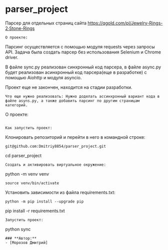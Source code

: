 # parser_project

Парсер для отдельных страниц сайта https://qgold.com/pl/Jewelry-Rings-2·Stone-Rings

```
О проекте:

```
Парсинг осуществляется c помощью модуля requests через запросы API.
Задача была создать парсер без использования Selenium и Chrome driver.

В файле sync.py реализован синхронный код парсера,
в файле async.py будет реализован асинхронный код парсера(еще в разработке) с помощью Aiohttp 
и модуля asyncio.

Проект еще не закончен, находится на стадии разработки.

```
Что еще нужно реализовать: Нужно доделать ассинхронный вариант кода в файле asyns.py, а также добавить парсинг по другим страницам категорий.

```
О проекте:

```

Как запустить проект:

```
Клонировать репозиторий и перейти в него в командной строке:

```
git@github.com:Dmitriy8854/parser_project.git
```
cd parser_project

```
Cоздать и активировать виртуальное окружение:

```
python -m venv venv
```
source venv/bin/activate

```
Установить зависимости из файла requirements.txt:

```
python -m pip install --upgrade pip
```
pip install -r requirements.txt

```
Запустить проект:

```
python sync

```
### **Автор:**
- [Морозов Дмитрий]

